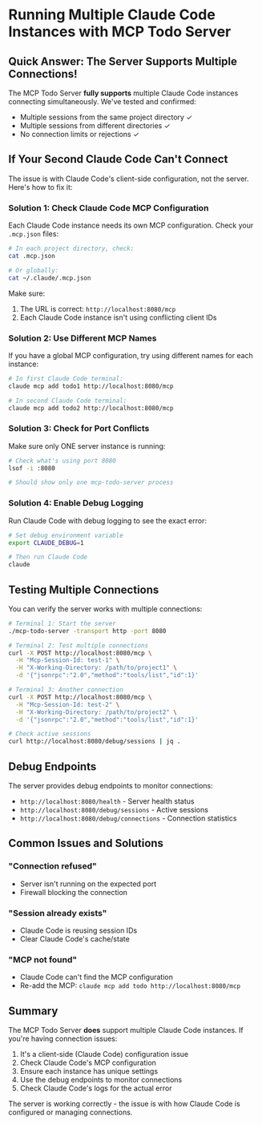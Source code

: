 # Running Multiple Claude Code Instances with MCP Todo Server

## Quick Answer: The Server Supports Multiple Connections!

The MCP Todo Server **fully supports** multiple Claude Code instances connecting simultaneously. We've tested and confirmed:
- Multiple sessions from the same project directory ✓
- Multiple sessions from different directories ✓
- No connection limits or rejections ✓

## If Your Second Claude Code Can't Connect

The issue is with Claude Code's client-side configuration, not the server. Here's how to fix it:

### Solution 1: Check Claude Code MCP Configuration

Each Claude Code instance needs its own MCP configuration. Check your `.mcp.json` files:

```bash
# In each project directory, check:
cat .mcp.json

# Or globally:
cat ~/.claude/.mcp.json
```

Make sure:
1. The URL is correct: `http://localhost:8080/mcp`
2. Each Claude Code instance isn't using conflicting client IDs

### Solution 2: Use Different MCP Names

If you have a global MCP configuration, try using different names for each instance:

```bash
# In first Claude Code terminal:
claude mcp add todo1 http://localhost:8080/mcp

# In second Claude Code terminal:
claude mcp add todo2 http://localhost:8080/mcp
```

### Solution 3: Check for Port Conflicts

Make sure only ONE server instance is running:

```bash
# Check what's using port 8080
lsof -i :8080

# Should show only one mcp-todo-server process
```

### Solution 4: Enable Debug Logging

Run Claude Code with debug logging to see the exact error:

```bash
# Set debug environment variable
export CLAUDE_DEBUG=1

# Then run Claude Code
claude
```

## Testing Multiple Connections

You can verify the server works with multiple connections:

```bash
# Terminal 1: Start the server
./mcp-todo-server -transport http -port 8080

# Terminal 2: Test multiple connections
curl -X POST http://localhost:8080/mcp \
  -H "Mcp-Session-Id: test-1" \
  -H "X-Working-Directory: /path/to/project1" \
  -d '{"jsonrpc":"2.0","method":"tools/list","id":1}'

# Terminal 3: Another connection
curl -X POST http://localhost:8080/mcp \
  -H "Mcp-Session-Id: test-2" \
  -H "X-Working-Directory: /path/to/project2" \
  -d '{"jsonrpc":"2.0","method":"tools/list","id":1}'

# Check active sessions
curl http://localhost:8080/debug/sessions | jq .
```

## Debug Endpoints

The server provides debug endpoints to monitor connections:

- `http://localhost:8080/health` - Server health status
- `http://localhost:8080/debug/sessions` - Active sessions
- `http://localhost:8080/debug/connections` - Connection statistics

## Common Issues and Solutions

### "Connection refused"
- Server isn't running on the expected port
- Firewall blocking the connection

### "Session already exists" 
- Claude Code is reusing session IDs
- Clear Claude Code's cache/state

### "MCP not found"
- Claude Code can't find the MCP configuration
- Re-add the MCP: `claude mcp add todo http://localhost:8080/mcp`

## Summary

The MCP Todo Server **does** support multiple Claude Code instances. If you're having connection issues:

1. It's a client-side (Claude Code) configuration issue
2. Check Claude Code's MCP configuration
3. Ensure each instance has unique settings
4. Use the debug endpoints to monitor connections
5. Check Claude Code's logs for the actual error

The server is working correctly - the issue is with how Claude Code is configured or managing connections.